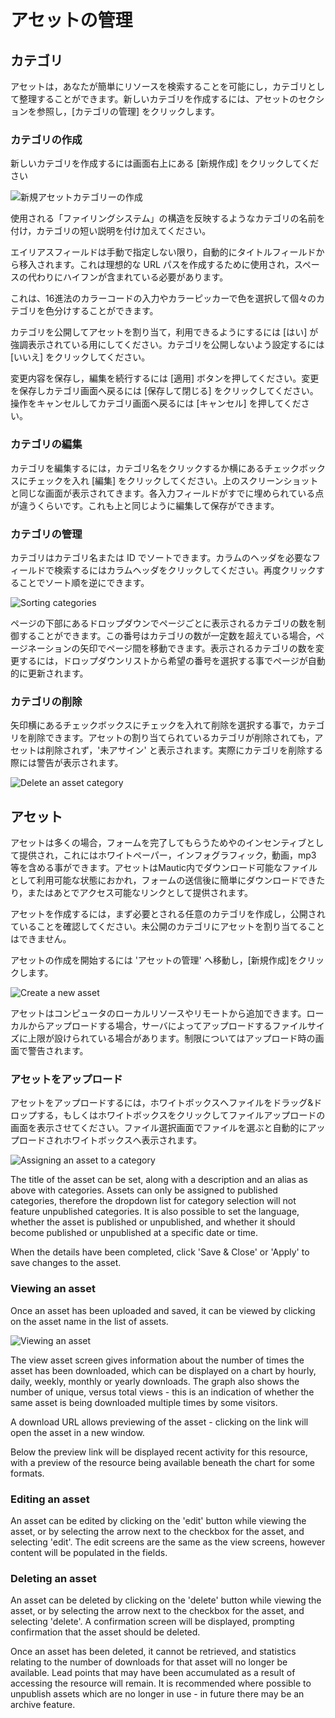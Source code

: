# アセットの管理
## カテゴリ
アセットは，あなたが簡単にリソースを検索することを可能にし，カテゴリとして整理することができます。新しいカテゴリを作成するには、アセットのセクションを参照し，[カテゴリの管理] をクリックします。

### カテゴリの作成
新しいカテゴリを作成するには画面右上にある [新規作成] をクリックしてください

![新規アセットカテゴリーの作成](/assets/media/assets-newcategory.png "Create a new category")

使用される「ファイリングシステム」の構造を反映するようなカテゴリの名前を付け，カテゴリの短い説明を付け加えてください。

エイリアスフィールドは手動で指定しない限り，自動的にタイトルフィールドから移入されます。これは理想的な URL パスを作成するために使用され，スペースの代わりにハイフンが含まれている必要があります。

これは、16進法のカラーコードの入力やカラーピッカーで色を選択して個々のカテゴリを色分けすることができます。

カテゴリを公開してアセットを割り当て，利用できるようにするには [はい] が強調表示されている用にしてください。カテゴリを公開しないよう設定するには [いいえ] をクリックしてください。

変更内容を保存し，編集を続行するには [適用] ボタンを押してください。変更を保存しカテゴリ画面へ戻るには [保存して閉じる] をクリックしてください。操作をキャンセルしてカテゴリ画面へ戻るには [キャンセル] を押してください。

### カテゴリの編集
カテゴリを編集するには，カテゴリ名をクリックするか横にあるチェックボックスにチェックを入れ [編集] をクリックしてください。上のスクリーンショットと同じな画面が表示されてきます。各入力フィールドがすでに埋められている点が違うくらいです。これも上と同じように編集して保存ができます。

### カテゴリの管理
カテゴリはカテゴリ名または ID でソートできます。カラムのヘッダを必要なフィールドで検索するにはカラムヘッダをクリックしてください。再度クリックすることでソート順を逆にできます。

![Sorting categories](/assets/media/assets-managecategories.png "Sorting categories")

ページの下部にあるドロップダウンでページごとに表示されるカテゴリの数を制御することができます。この番号はカテゴリの数が一定数を超えている場合，ページネーションの矢印でページ間を移動できます。表示されるカテゴリの数を変更するには，ドロップダウンリストから希望の番号を選択する事でページが自動的に更新されます。

### カテゴリの削除

矢印横にあるチェックボックスにチェックを入れて削除を選択する事で，カテゴリを削除できます。アセットの割り当てられているカテゴリが削除されても，アセットは削除されず，'未アサイン' と表示されます。実際にカテゴリを削除する際には警告が表示されます。

![Delete an asset category](/assets/media/assets-deletecategory.png "Delete a new category")

## アセット

アセットは多くの場合，フォームを完了してもらうためやのインセンティブとして提供され，これにはホワイトペーパー，インフォグラフィック，動画，mp3 等を含める事ができます。アセットはMautic内でダウンロード可能なファイルとして利用可能な状態におかれ，フォームの送信後に簡単にダウンロードできたり，またはあとでアクセス可能なリンクとして提供されます。

アセットを作成するには，まず必要とされる任意のカテゴリを作成し，公開されていることを確認してください。未公開のカテゴリにアセットを割り当てることはできません。

アセットの作成を開始するには 'アセットの管理' へ移動し，[新規作成]をクリックします。

![Create a new asset](/assets/media/assets-newasset.png "Create a new asset")

アセットはコンピュータのローカルリソースやリモートから追加できます。ローカルからアップロードする場合，サーバによってアップロードするファイルサイズに上限が設けられている場合があります。制限についてはアップロード時の画面で警告されます。


### アセットをアップロード
アセットをアップロードするには，ホワイトボックスへファイルをドラッグ&ドロップする，もしくはホワイトボックスをクリックしてファイルアップロードの画面を表示させてください。ファイル選択画面でファイルを選ぶと自動的にアップロードされホワイトボックスへ表示されます。

![Assigning an asset to a category](/assets/media/assets-uploadnewassetunpublishedcategory.png "Assigning an asset to a category")

The title of the asset can be set, along with a description and an alias as above with categories.  Assets can only be assigned to published categories, therefore the dropdown list for category selection will not feature unpublished categories.  It is also possible to set the language, whether the asset is published or unpublished, and whether it should become published or unpublished at a specific date or time.

When the details have been completed, click 'Save & Close' or 'Apply' to save changes to the asset.

### Viewing an asset

Once an asset has been uploaded and saved, it can be viewed by clicking on the asset name in the list of assets.

![Viewing an asset](/assets/media/assets-viewasset.png "Viewing an asset")

The view asset screen gives information about the number of times the asset has been downloaded, which can be displayed on a chart by hourly, daily, weekly, monthly or yearly downloads.  The graph also shows the number of unique, versus total views - this is an indication of whether the same asset is being downloaded multiple times by some visitors.

A download URL allows previewing of the asset - clicking on the link will open the asset in a new window.

Below the preview link will be displayed recent activity for this resource, with a preview of the resource being available beneath the chart for some formats.

### Editing an asset

An asset can be edited by clicking on the 'edit' button while viewing the asset, or by selecting the arrow next to the checkbox for the asset, and selecting 'edit'.  The edit screens are the same as the view screens, however content will be populated in the fields.

### Deleting an asset

An asset can be deleted by clicking on the 'delete' button while viewing the asset, or by selecting the arrow next to the checkbox for the asset, and selecting 'delete'.  A confirmation screen will be displayed, prompting confirmation that the asset should be deleted.

Once an asset has been deleted, it cannot be retrieved, and statistics relating to the number of downloads for that asset will no longer be available.  Lead points that may have been accumulated as a result of accessing the resource will remain. It is recommended where possible to unpublish assets which are no longer in use - in future there may be an archive feature.



